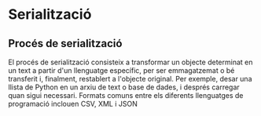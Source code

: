 # Serialització

## Procés de serialització

El procés de serialització consisteix a transformar un objecte determinat en un text a partir d'un llenguatge específic, per ser emmagatzemat o bé transferit i, finalment, restablert a l'objecte original.
Per exemple, desar una llista de Python en un arxiu de text o base de dades, i després carregar quan sigui necessari. Formats comuns entre els diferents llenguatges de programació inclouen CSV, XML i JSON
